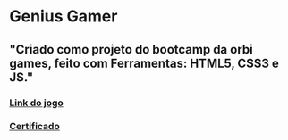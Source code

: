 # Genius Gamer
##  "Criado como projeto do bootcamp da orbi games, feito com Ferramentas: HTML5, CSS3 e JS."
### [Link do jogo](https://genius-mclfy.netlify.app/)
### [Certificado](https://hermes.digitalinnovation.one/certificates/089A25C7.pdf)
